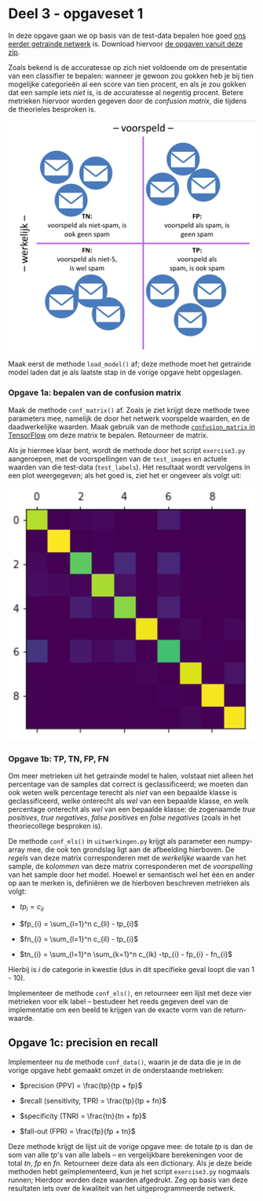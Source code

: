 # Deel 3 - opgaveset 1

In deze opgave gaan we op basis van de test-data bepalen hoe goed [ons eerder getrainde netwerk](../../deel2/opgaven/opgave2-3.md) is. Download hiervoor [de opgaven vanuit deze zip](startcode_deel3-set1.zip). 

Zoals bekend is de accuratesse op zich niet voldoende om de presentatie van een classifier te bepalen: wanneer je gewoon zou gokken heb je bij tien mogelijke categorieën al een score van tien procent, en als je zou gokken dat een sample iets *niet* is, is de accuratesse al negentig procent. Betere metrieken hiervoor worden gegeven door de *confusion matrix*, die tijdens de theorieles besproken is. 

![De confusion matrix](imgs/confusion_matrix.png)

Maak eerst de methode `load_model()` af; deze methode moet het getrainde model laden dat je als laatste stap in de vorige opgave hebt opgeslagen.

### Opgave 1a: bepalen van de confusion matrix

Maak de methode `conf_matrix()` af. Zoals je ziet krijgt deze methode twee parameters mee, namelijk de door het netwerk voorspelde waarden, en de daadwerkelijke waarden. Maak gebruik van de methode <a href="https://www.tensorflow.org/api_docs/python/tf/math/confusion_matrix">`confusion_matrix` in TensorFlow</a> om deze matrix te bepalen. Retourneer de matrix.

Als je hiermee klaar bent, wordt de methode door het script `exercise3.py` aangeroepen, met de voorspellingen van de `test_images` en actuele waarden van die test-data (`test_labels`). Het resultaat wordt vervolgens in een plot weergegeven; als het goed is, ziet het er ongeveer als volgt uit: 

![Confusion matrix met waarden uit onze training](imgs/conf_matrix2.png)

### Opgave 1b: TP, TN, FP, FN
Om meer metrieken uit het getrainde model te halen, volstaat niet alleen het percentage van de samples dat correct is geclassificeerd; we moeten dan ook weten welk percentage terecht als *niet* van een bepaalde klasse is geclassificeerd, welke onterecht als *wel* van een bepaalde klasse, en welk percentage onterecht als *wel* van een bepaalde klasse: de zogenaamde *true positives*, *true negatives*, *false positives* en *false negatives* (zoals in het theoriecollege besproken is).

De methode `conf_els()` in `uitwerkingen.py` krijgt als parameter een numpy-array mee, die ook ten grondslag ligt aan de afbeelding hierboven. De *regels* van deze matrix corresponderen met de *werkelijke* waarde van het sample, de *kolommen* van deze matrix corresponderen met de *voorspelling* van het sample door het model. Hoewel er semantisch wel het één en ander op aan te merken is, definiëren we de hierboven beschreven metrieken als volgt:


- $tp_{i} = c_{ii}$

- $fp_{i} = \sum_{l=1}^n c_{li} - tp_{i}$

- $fn_{i} = \sum_{l=1}^n c_{il} - tp_{i}$

- $tn_{i} = \sum_{l=1}^n \sum_{k=1}^n c_{lk} -tp_{i} - fp_{i} - fn_{i}$

Hierbij is $i$ de categorie in kwestie (dus in dit specifieke geval loopt die van 1 - 10). 

Implementeer de methode `conf_els()`, en retourneer een lijst met deze vier metrieken voor elk label – bestudeer het reeds gegeven deel van de implementatie om een beeld te krijgen van de exacte vorm van de return-waarde.

## Opgave 1c: precision en recall

Implementeer nu de methode `conf_data()`, waarin je de data die je in de vorige opgave hebt gemaakt omzet in de onderstaande metrieken: 

- $precision (PPV) = \frac{tp}{tp + fp}$

- $recall (sensitivity, TPR) = \frac{tp}{tp + fn}$

- $specificity (TNR) = \frac{tn}{tn + fp}$

- $fall-out (FPR) = \frac{fp}{fp + tn}$

Deze methode krijgt de lijst uit de vorige opgave mee: de totale $tp$ is dan de som van alle $tp$'s van alle labels – en vergelijkbare berekeningen voor de total $tn$, $fp$ en $fn$. Retourneer deze data als een dictionary. Als je deze beide methoden hebt geïmplementeerd, kun je het script `exercise3.py` nogmaals runnen; Hierdoor worden deze waarden afgedrukt. Zeg op basis van deze resultaten iets over de kwaliteit van het uitgeprogrammeerde netwerk.
